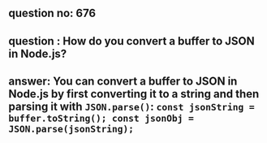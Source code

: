 
      
## question no: 676

## question : How do you convert a buffer to JSON in Node.js?

## answer: You can convert a buffer to JSON in Node.js by first converting it to a string and then parsing it with `JSON.parse()`: `const jsonString = buffer.toString(); const jsonObj = JSON.parse(jsonString);`
      